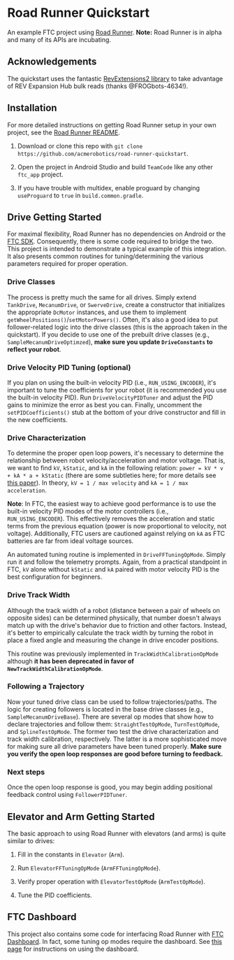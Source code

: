# Road Runner Quickstart

An example FTC project using [Road Runner](https://github.com/acmerobotics/road-runner). **Note:** Road Runner is in alpha and many of its APIs are incubating.

## Acknowledgements

The quickstart uses the fantastic [RevExtensions2 library](https://github.com/OpenFTC/RevExtensions2) to take advantage of REV Expansion Hub bulk reads (thanks @FROGbots-4634!).

## Installation

For more detailed instructions on getting Road Runner setup in your own project, see the [Road Runner README](https://github.com/acmerobotics/road-runner#core).

1. Download or clone this repo with `git clone https://github.com/acmerobotics/road-runner-quickstart`.

1. Open the project in Android Studio and build `TeamCode` like any other `ftc_app` project.

1. If you have trouble with multidex, enable proguard by changing `useProguard` to `true` in `build.common.gradle`.

## Drive Getting Started

For maximal flexibility, Road Runner has no dependencies on Android or the [FTC SDK](https://github.com/ftctechnh/ftc_app). Consequently, there is some code required to bridge the two. This project is intended to demonstrate a typical example of this integration. It also presents common routines for tuning/determining the various parameters required for proper operation.

### Drive Classes

The process is pretty much the same for all drives. Simply extend `TankDrive`, `MecanumDrive`, or `SwerveDrive`, create a constructor that initializes the appropriate `DcMotor` instances, and use them to implement `getWheelPositions()`/`setMotorPowers()`. Often, it's also a good idea to put follower-related logic into the drive classes (this is the approach taken in the quickstart). If you decide to use one of the prebuilt drive classes (e.g., `SampleMecanumDriveOptimzed`), **make sure you update `DriveConstants` to reflect your robot**.

### Drive Velocity PID Tuning (optional)

If you plan on using the built-in velocity PID (i.e., `RUN_USING_ENCODER`), it's important to tune the coefficients for your robot (it is recommended you use the built-in velocity PID). Run `DriveVelocityPIDTuner` and adjust the PID gains to minimize the error as best you can. Finally, uncomment the `setPIDCoefficients()` stub at the bottom of your drive constructor and fill in the new coefficients.

### Drive Characterization

To determine the proper open loop powers, it's necessary to determine the relationship between robot velocity/acceleration and motor voltage. That is, we want to find `kV`, `kStatic`, and `kA` in the following relation: `power = kV * v + kA * a + kStatic` (there are some subtleties here; for more details see [this paper](https://www.chiefdelphi.com/media/papers/3402)). In theory, `kV = 1 / max velocity` and `kA = 1 / max acceleration`.

**Note**: In FTC, the easiest way to achieve good performance is to use the built-in velocity PID modes of the motor controllers (i.e., `RUN_USING_ENCODER`). This effectively removes the acceleration and static terms from the previous equation (power is now proportional to velocity, not voltage). Additionally, FTC users are cautioned against relying on `kA` as FTC batteries are far from ideal voltage sources.

An automated tuning routine is implemented in `DriveFFTuningOpMode`. Simply run it and follow the telemetry prompts. Again, from a practical standpoint in FTC, `kV` alone without `kStatic` and `kA` paired with motor velocity PID is the best configuration for beginners.

### Drive Track Width

Although the track width of a robot (distance between a pair of wheels on opposite sides) can be determined physically, that number doesn't always match up with the drive's behavior due to friction and other factors. Instead, it's better to empirically calculate the track width by turning the robot in place a fixed angle and measuring the change in drive encoder positions.

This routine was previously implemented in `TrackWidthCalibrationOpMode` although **it has been deprecated in favor of `NewTrackWidthCalibrationOpMode`**.

### Following a Trajectory

Now your tuned drive class can be used to follow trajectories/paths. The logic for creating followers is located in the base drive classes (e.g., `SampleMecanumDriveBase`). There are several op modes that show how to declare trajectories and follow them: `StraightTestOpMode`, `TurnTestOpMode`, and `SplineTestOpMode`. The former two test the drive characterization and track width calibration, respectively. The latter is a more sophisticated move for making sure all drive parameters have been tuned properly. **Make sure you verify the open loop responses are good before turning to feedback.**

### Next steps

Once the open loop response is good, you may begin adding positional feedback control using `FollowerPIDTuner`.

## Elevator and Arm Getting Started

The basic approach to using Road Runner with elevators (and arms) is quite similar to drives:

1. Fill in the constants in `Elevator` (`Arm`).

1. Run `ElevatorFFTuningOpMode` (`ArmFFTuningOpMode`).

1. Verify proper operation with `ElevatorTestOpMode` (`ArmTestOpMode`).

1. Tune the PID coefficients.

## FTC Dashboard

This project also contains some code for interfacing Road Runner with [FTC Dashboard](https://github.com/acmerobotics/ftc-dashboard). In fact, some tuning op modes require the dashboard. See [this page](https://acmerobotics.github.io/ftc-dashboard/gettingstarted#usage) for instructions on using the dashboard.